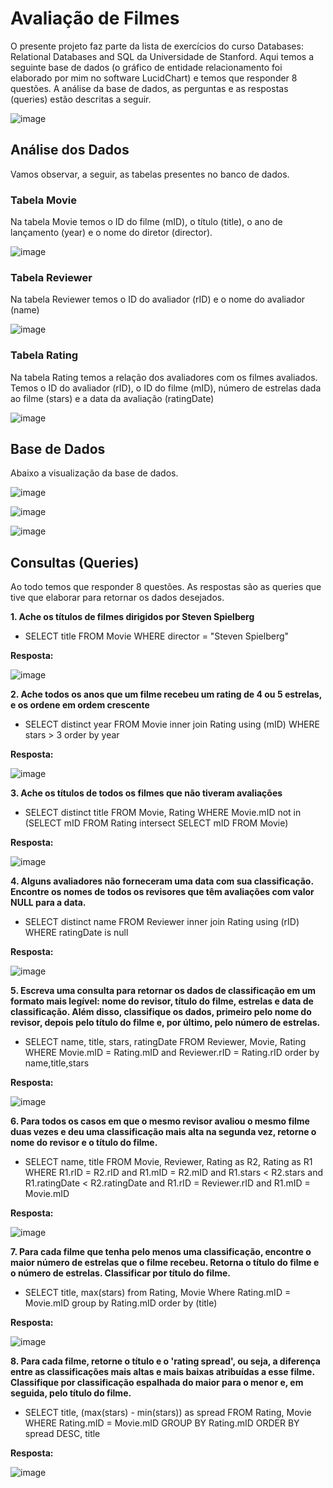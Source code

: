 # Avaliação de Filmes

O presente projeto faz parte da lista de exercícios do curso Databases: Relational Databases and SQL da Universidade de Stanford. Aqui temos a seguinte base de dados (o gráfico de entidade relacionamento foi elaborado por mim no software LucidChart) e temos que responder 8 questões. A análise da base de dados, as perguntas e as respostas (queries) estão descritas a seguir.

![image](https://user-images.githubusercontent.com/98848529/184564830-9110a0cb-ea35-4337-ac34-9835e0e288d6.png)

## Análise dos Dados

Vamos observar, a seguir, as tabelas presentes no banco de dados.

### Tabela Movie

Na tabela Movie temos o ID do filme (mID), o título (title), o ano de lançamento (year) e o nome do diretor (director).

![image](https://user-images.githubusercontent.com/98848529/184565104-a3c475c6-00d9-4698-9ab8-19dcd0bdea4c.png)


### Tabela Reviewer
Na tabela Reviewer temos o ID do avaliador (rID) e o nome do avaliador (name) 

![image](https://user-images.githubusercontent.com/98848529/184565323-737770a1-a163-4bbe-b788-2fd55812d925.png)


### Tabela Rating
Na tabela Rating temos a relação dos avaliadores com os filmes avaliados. Temos o ID do avaliador (rID), o ID do filme (mID), número de estrelas dada ao filme (stars) e a data da avaliação (ratingDate)

![image](https://user-images.githubusercontent.com/98848529/184565291-dddc3148-d5d6-45ab-b031-292ec7ff47e2.png)

## Base de Dados

Abaixo a visualização da base de dados.

![image](https://user-images.githubusercontent.com/98848529/184566791-8826a1aa-af91-4898-b821-64e274f6c8cc.png)

![image](https://user-images.githubusercontent.com/98848529/184566817-e23806c6-7b32-4969-8d9b-45543dcde677.png)

![image](https://user-images.githubusercontent.com/98848529/184566828-89846198-8bd6-4214-a7c4-fd48555242b6.png)



## Consultas (Queries)

Ao todo temos que responder 8 questões. As respostas são as queries que tive que elaborar para retornar os dados desejados.

**1. Ache os títulos de filmes dirigidos por Steven Spielberg**
- SELECT title FROM Movie WHERE director = "Steven Spielberg"

**Resposta:**

![image](https://user-images.githubusercontent.com/98848529/184566918-f22d7a54-1aca-4888-924c-428eb5c0c950.png)


**2. Ache todos os anos que um filme recebeu um rating de 4 ou 5 estrelas, e os ordene em ordem crescente**
- SELECT distinct year FROM Movie inner join Rating using (mID) WHERE stars > 3 order by year

**Resposta:**

![image](https://user-images.githubusercontent.com/98848529/184566944-edbc5deb-4cb0-419a-8456-699929111618.png)


**3. Ache os títulos de todos os filmes que não tiveram avaliações**
- SELECT distinct title FROM Movie, Rating WHERE Movie.mID not in (SELECT mID FROM Rating intersect SELECT mID FROM Movie)

**Resposta:**

![image](https://user-images.githubusercontent.com/98848529/184566957-11cf7ef1-c5c5-43fe-9307-027581d7b497.png)


**4. Alguns avaliadores não forneceram uma data com sua classificação. Encontre os nomes de todos os revisores que têm avaliações com valor NULL para a data.**
- SELECT distinct name FROM Reviewer inner join Rating using (rID) WHERE ratingDate is null

**Resposta:**

![image](https://user-images.githubusercontent.com/98848529/184566987-c19183e1-afdf-4d58-bfba-69d55c64e6d8.png)


**5. Escreva uma consulta para retornar os dados de classificação em um formato mais legível: nome do revisor, título do filme, estrelas e data de classificação. Além disso, classifique os dados, primeiro pelo nome do revisor, depois pelo título do filme e, por último, pelo número de estrelas.**
- SELECT name, title, stars, ratingDate FROM Reviewer, Movie, Rating WHERE Movie.mID = Rating.mID and Reviewer.rID = Rating.rID order by name,title,stars

**Resposta:**

![image](https://user-images.githubusercontent.com/98848529/184567010-3994ae09-2683-4470-8a7a-08981e47584d.png)


**6. Para todos os casos em que o mesmo revisor avaliou o mesmo filme duas vezes e deu uma classificação mais alta na segunda vez, retorne o nome do revisor e o título do filme.**
- SELECT name, title FROM Movie, Reviewer, Rating as R2, Rating as R1 WHERE R1.rID = R2.rID and R1.mID = R2.mID and R1.stars < R2.stars and R1.ratingDate < R2.ratingDate and R1.rID = Reviewer.rID and R1.mID = Movie.mID

**Resposta:**

![image](https://user-images.githubusercontent.com/98848529/184567036-b081b905-01e4-4277-8606-b67747e22358.png)


**7. Para cada filme que tenha pelo menos uma classificação, encontre o maior número de estrelas que o filme recebeu. Retorna o título do filme e o número de estrelas. Classificar por título do filme.**
- SELECT title, max(stars) from Rating, Movie Where Rating.mID = Movie.mID group by Rating.mID order by (title)

**Resposta:**

![image](https://user-images.githubusercontent.com/98848529/184567057-8fe264f8-8a1f-415a-a939-625cc36bcdad.png)



**8. Para cada filme, retorne o título e o 'rating spread', ou seja, a diferença entre as classificações mais altas e mais baixas atribuídas a esse filme. Classifique por classificação espalhada do maior para o menor e, em seguida, pelo título do filme.**
- SELECT title, (max(stars) - min(stars)) as spread FROM Rating, Movie WHERE  Rating.mID = Movie.mID GROUP BY Rating.mID ORDER BY spread DESC, title

**Resposta:**

![image](https://user-images.githubusercontent.com/98848529/184567082-63c03906-47fc-42d4-8dba-51c3492e3b53.png)


